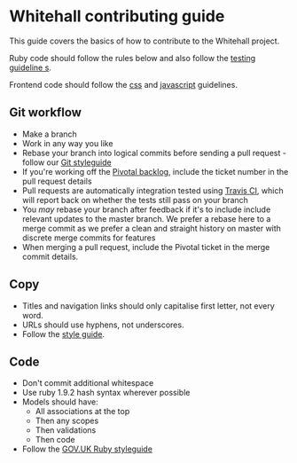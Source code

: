 # Whitehall contributing guide

This guide covers the basics of how to contribute to the Whitehall project.

Ruby code should follow the rules below and also follow the [testing guideline
s](https://github.com/alphagov/whitehall/tree/master/docs/testing.md).

Frontend code should follow the [css](https://github.com/alphagov/whitehall/tree/master/docs/css.md) and [javascript](https://github.com/alphagov/whitehall/tree/master/docs/javascript.md) guidelines.

## Git workflow ##

- Make a branch
- Work in any way you like
- Rebase your branch into logical commits before sending a pull request -
  follow our [Git styleguide](https://github.com/alphagov/styleguides/blob/master/git.md)
- If you're working off the [Pivotal backlog](https://www.pivotaltracker.com/s/projects/1008986),
  include the ticket number in the pull request details
- Pull requests are automatically integration tested using [Travis CI](https://travis-ci.org/alphagov/whitehall),
  which will report back on whether the tests still pass on your
  branch
- You *may* rebase your branch after feedback if it's to include include relevant updates to the master branch. We prefer a rebase here to a merge commit as we prefer a clean and straight history on master with discrete merge commits for features
- When merging a pull request, include the Pivotal ticket in the merge commit details.

## Copy ##

- Titles and navigation links should only capitalise first letter, not every word.
- URLs should use hyphens, not underscores.
- Follow the [style guide](https://www.gov.uk/guidance/style-guide).

## Code ##

- Don't commit additional whitespace
- Use ruby 1.9.2 hash syntax wherever possible
- Models should have:
  - All associations at the top
  - Then any scopes
  - Then validations
  - Then code
- Follow the [GOV.UK Ruby styleguide](https://github.com/alphagov/styleguides/blob/master/ruby.md)
